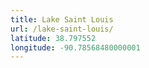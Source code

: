 ```yaml
---
title: Lake Saint Louis
url: /lake-saint-louis/
latitude: 38.797552
longitude: -90.78568480000001
---
```

